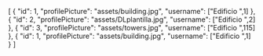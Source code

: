 [
    {
        "id": 1,
        "profilePicture": "assets/building.jpg",
        "username": ["Edificio ",1]
    },
    {
        "id": 2,
        "profilePicture": "assets/DLplantilla.jpg",
        "username": ["Edificio ",2]
    },
    {
        "id": 3,
        "profilePicture": "assets/towers.jpg",
        "username": ["Edificio ",115]
    },
    {
        "id": 1,
        "profilePicture": "assets/building.jpg",
        "username": ["Edificio ",1]
    }
]